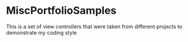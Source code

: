 MiscPortfolioSamples
====================

This is a set of view controllers that were taken from different projects to demonstrate my coding style
